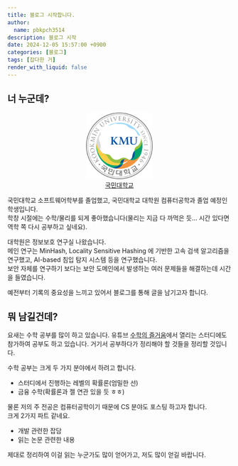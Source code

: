 ```yaml
---
title: 블로그 시작합니다.
author:
  name: pbkpch3514
description: 블로그 시작
date: 2024-12-05 15:57:00 +0900
categories: [블로그]
tags: [잡다한 거]
render_with_liquid: false
---
```


## 너 누군데?

<figure style="text-align:center;">
  <img src="../assets/img/posts/kmu-logo.png" height=150 width=150>
  <figcaption>
    <a href="https://www.kookmin.ac.kr">국민대학교</a>
  </figcaption>
</figure>



국민대학교 소프트웨어학부를 졸업했고, 국민대학교 대학원 컴퓨터공학과 졸업 예정인 학생입니다. \
학창 시절에는 수학/물리를 되게 좋아했습니다(물리는 지금 다 까먹은 듯... 시간 있다면 역학 쪽 다시 공부하고 싶네요).

대학원은 정보보호 연구실 나왔습니다. \
메인 연구는 MinHash, Locality Sensitive Hashing 에 기반한 고속 검색 알고리즘을 연구했고, AI-based 침입 탐지 시스템 등을 연구했습니다. \
보안 자체를 연구하기 보다는 보안 도메인에서 발생하는 여러 문제들을 해결하는데 시간을 들였습니다.

예전부터 기록의 중요성을 느끼고 있어서 블로그를 통해 글을 남기고자 합니다.

## 뭐 남길건데?
요새는 수학 공부를 많이 하고 있습니다. 유튜브 [수학의 즐거움](https://www.youtube.com/@enjoyingmath9346)에서 열리는 스터디에도 참가하여 공부도 하고 있습니다. 거기서 공부하다가 정리해야 할 것들을 정리할 것입니다.

수학 공부는 크게 두 가지 분야에서 하려고 합니다.
- 스터디에서 진행하는 레벨의 확률론(엄밀한 선)
- 금융 수학(확률론과 젤 연관 있을 듯 ㅎㅎ)
  

물론 저의 주 전공은 컴퓨터공학이기 때문에 CS 분야도 포스팅 하고자 합니다. \
크게 2가지 파트 같네요.
- 개발 관련한 잡담
- 읽는 논문 관련한 내용
  

제대로 정리하여 이걸 읽는 누군가도 많이 얻어가고, 저도 많이 얻길 바랍니다.

